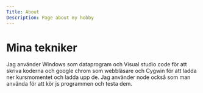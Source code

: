 ```yaml
---
Title: About
Description: Page about my hobby
---
```

Mina tekniker
=================
<div class = "text">

Jag använder Windows som dataprogram och Visual studio code för att skriva koderna och google chrom som webbläsare och Cygwin för att ladda ner kursmomentet och ladda upp de. Jag använder node också som man använda för att kör js programmen och testa dem.
</div>